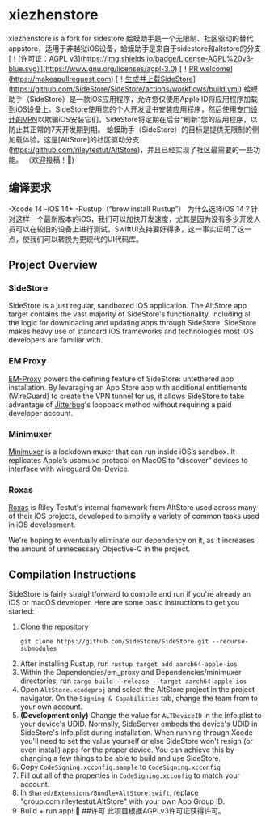 # xiezhenstore
xiezhenstore is a fork for sidestore 
蛤蟆助手是一个无限制、社区驱动的替代appstore，适用于非越狱iOS设备，蛤蟆助手是来自于sidestore和altstore的分支
[！[许可证：AGPL v3](https://img.shields.io/badge/License-AGPL%20v3-blue.svg）](https://www.gnu.org/licenses/agpl-3.0)
[！[PR welcome](https://img.shields.io/badge/PRs-welcome-brightgreen.svg)](https://makeapullrequest.com)
[！[生成并上载SideStore](https://github.com/SideStore/SideStore/actions/workflows/build.yml/badge.svg)](https://github.com/SideStore/SideStore/actions/workflows/build.yml)
蛤蟆助手（SideStore）是一款iOS应用程序，允许您仅使用Apple ID将应用程序加载到iOS设备上。SideStore使用您的个人开发证书安装应用程序，然后使用[专门设计的VPN](https://github.com/jkcoxson/Secret-Tunnel)以欺骗iOS安装它们。SideStore将定期在后台“刷新”您的应用程序，以防止其正常的7天开发期到期。
蛤蟆助手（SideStore）的目标是提供无限制的侧加载体验。这是[AltStore]的社区驱动分支(https://github.com/rileytestut/AltStore)，并且已经实现了社区最需要的一些功能。
（欢迎投稿！🙂)
## 编译要求
-Xcode 14
-iOS 14+
-Rustup（“brew install Rustup”）
为什么选择iOS 14？针对这样一个最新版本的iOS，我们可以加快开发速度，尤其是因为没有多少开发人员可以在较旧的设备上进行测试。SwiftUI支持要好得多，这一事实证明了这一点，使我们可以转换为更现代的UI代码库。
## Project Overview

### SideStore
SideStore is a just regular, sandboxed iOS application. The AltStore app target contains the vast majority of SideStore's functionality, including all the logic for downloading and updating apps through SideStore. SideStore makes heavy use of standard iOS frameworks and technologies most iOS developers are familiar with.

### EM Proxy
[EM-Proxy](https://github.com/jkcoxson/em_proxy) powers the defining feature of SideStore: untethered app installation. By levaraging an App Store app with additional entitlements (WireGuard) to create the VPN tunnel for us, it allows SideStore to take advantage of [Jitterbug](https://github.com/osy/Jitterbug)'s loopback method without requiring a paid developer account.

### Minimuxer
[Minimuxer](https://github.com/jkcoxson/minimuxer) is a lockdown muxer that can run inside iOS’s sandbox. It replicates Apple’s usbmuxd protocol on MacOS to “discover” devices to interface with wireguard On-Device.

### Roxas
[Roxas](https://github.com/rileytestut/roxas) is Riley Testut's internal framework from AltStore used across many of their iOS projects, developed to simplify a variety of common tasks used in iOS development.

We're hoping to eventually eliminate our dependency on it, as it increases the amount of unnecessary Objective-C in the project.

## Compilation Instructions
SideStore is fairly straightforward to compile and run if you're already an iOS or macOS developer. Here are some basic instructions to get you started:

1. Clone the repository 
	```
	git clone https://github.com/SideStore/SideStore.git --recurse-submodules
	```
2. After installing Rustup, run `rustup target add aarch64-apple-ios`
12. Within the Dependencies/em_proxy and Dependencies/minimuxer directories, run `cargo build --release --target aarch64-apple-ios`
2. Open `AltStore.xcodeproj` and select the AltStore project in the project navigator. On the `Signing & Capabilities` tab, change the team from to your own account.
3. **(Development only)** Change the value for `ALTDeviceID` in the Info.plist to your device's UDID. Normally, SideServer embeds the device's UDID in SideStore's Info.plist during installation. When running through Xcode you'll need to set the value yourself or else SideStore won't resign (or even install) apps for the proper device. You can achieve this by changing a few things to be able to build and use SideStore.
5. Copy `CodeSigning.xcconfig.sample` to `CodeSigning.xcconfig`
6. Fill out all of the properties in `CodeSigning.xcconfig` to match your account.
7. In `Shared/Extensions/Bundle+AltStore.swift`, replace "group.com.rileytestut.AltStore" with your own App Group ID. 
8. Build + run app! 🎉
##许可
此项目根据AGPLv3许可证获得许可。
